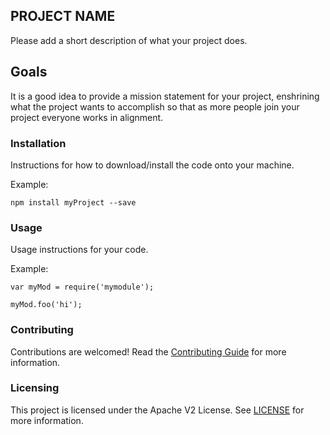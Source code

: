 ## PROJECT NAME

Please add a short description of what your project does.

## Goals

It is a good idea to provide a mission statement for your project, enshrining
what the project wants to accomplish so that as more people join your project
everyone works in alignment.

### Installation

Instructions for how to download/install the code onto your machine.

Example:
```
npm install myProject --save
```

### Usage

Usage instructions for your code.

Example:

```
var myMod = require('mymodule');

myMod.foo('hi');
```

### Contributing

Contributions are welcomed! Read the [Contributing Guide](CONTRIBUTING.md) for more information.

### Licensing

This project is licensed under the Apache V2 License. See [LICENSE](LICENSE) for more information.
